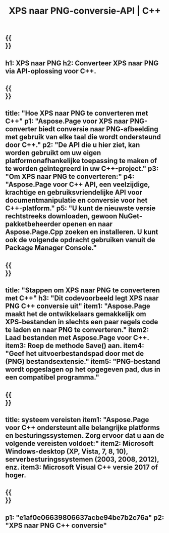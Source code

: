 ﻿---
translation: true
template: /_templates/_conversion-child-cpp.md
title: XPS naar PNG-conversie-API | C++
url: /cpp/conversion/xps-to-png/
description: PS naar PNG-conversie geleverd door Aspose.Page voor C++ API-oplossing. Werkt in C++ Runtime Environment voor Windows 32 bit, Windows 64 bit en Linux 64 bit.
informat: XPS
outformat: PNG
otherformats: EPS PS
---

{{<section banner>}}
---
h1: XPS naar PNG
h2: Converteer XPS naar PNG via API-oplossing voor C++.
---

{{<section overview>}}
---
title: "Hoe XPS naar PNG te converteren met C++"
p1: "Aspose.Page voor XPS naar PNG-converter biedt conversie naar PNG-afbeelding met gebruik van elke taal die wordt ondersteund door C++."
p2: "De API die u hier ziet, kan worden gebruikt om uw eigen platformonafhankelijke toepassing te maken of te worden geïntegreerd in uw C++-project."
p3: "Om XPS naar PNG te converteren:"
p4: "Aspose.Page voor C++ API, een veelzijdige, krachtige en gebruiksvriendelijke API voor documentmanipulatie en conversie voor het C++-platform."
p5: "U kunt de nieuwste versie rechtstreeks downloaden, gewoon NuGet-pakketbeheerder openen en naar Aspose.Page.Cpp zoeken en installeren. U kunt ook de volgende opdracht gebruiken vanuit de Package Manager Console."
---

{{<section feature1>}}
---
title: "Stappen om XPS naar PNG te converteren met C++"
h3: "Dit codevoorbeeld legt XPS naar PNG C++ conversie uit"
item1: "Aspose.Page maakt het de ontwikkelaars gemakkelijk om XPS-bestanden in slechts een paar regels code te laden en naar PNG te converteren."
item2: Laad bestanden met Aspose.Page voor C++.
item3: Roep de methode Save() aan.
item4: "Geef het uitvoerbestandspad door met de (PNG) bestandsextensie."
item5: "PNG-bestand wordt opgeslagen op het opgegeven pad, dus in een compatibel programma."
---

{{<section feature2>}}
---
title: systeem vereisten
item1: "Aspose.Page voor C++ ondersteunt alle belangrijke platforms en besturingssystemen. Zorg ervoor dat u aan de volgende vereisten voldoet:"
item2: Microsoft Windows-desktop (XP, Vista, 7, 8, 10), serverbesturingssystemen (2003, 2008, 2012), enz.
item3: Microsoft Visual C++ versie 2017 of hoger.
---

{{<section gist>}}
---
p1: "e1af0e06639806637acbe94be7b2c76a"
p2: "XPS naar PNG C++ conversie"
---
